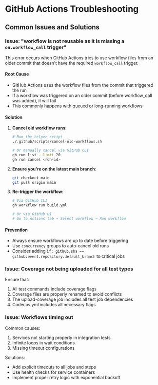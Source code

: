 # GitHub Actions Troubleshooting

## Common Issues and Solutions

### Issue: "workflow is not reusable as it is missing a `on.workflow_call` trigger"

This error occurs when GitHub Actions tries to use workflow files from an older commit that doesn't
have the required `workflow_call` trigger.

#### Root Cause

- GitHub Actions uses the workflow files from the commit that triggered the run
- If a workflow was triggered on an older commit (before workflow_call was added), it will fail
- This commonly happens with queued or long-running workflows

#### Solution

1. **Cancel old workflow runs**:

   ```bash
   # Run the helper script
   ./.github/scripts/cancel-old-workflows.sh

   # Or manually cancel via GitHub CLI
   gh run list --limit 20
   gh run cancel <run-id>
   ```

1. **Ensure you're on the latest main branch**:

   ```bash
   git checkout main
   git pull origin main
   ```

1. **Re-trigger the workflow**:

   ```bash
   # Via GitHub CLI
   gh workflow run build.yml

   # Or via GitHub UI
   # Go to Actions tab → Select workflow → Run workflow
   ```

#### Prevention

- Always ensure workflows are up to date before triggering
- Use `concurrency` groups to auto-cancel old runs
- Consider adding `if: github.sha == github.event.repository.default_branch` to critical jobs

### Issue: Coverage not being uploaded for all test types

Ensure that:

1. All test commands include coverage flags
1. Coverage files are properly renamed to avoid conflicts
1. The upload-coverage job includes all test job dependencies
1. Codecov.yml includes all necessary flags

### Issue: Workflows timing out

Common causes:

1. Services not starting properly in integration tests
1. Infinite loops in wait conditions
1. Missing timeout configurations

Solutions:

- Add explicit timeouts to all jobs and steps
- Use health checks for service containers
- Implement proper retry logic with exponential backoff
